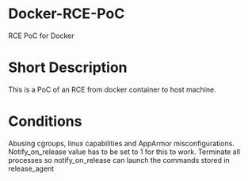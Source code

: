 # Docker-RCE-PoC
RCE PoC for Docker

# Short Description
This is a PoC of an RCE from docker container to host machine.

# Conditions
Abusing cgroups, linux capabilities and AppArmor misconfigurations.
Notify_on_release value has to be set to 1 for this to work.
Terminate all processes so notify_on_release can launch the commands stored in release_agent
